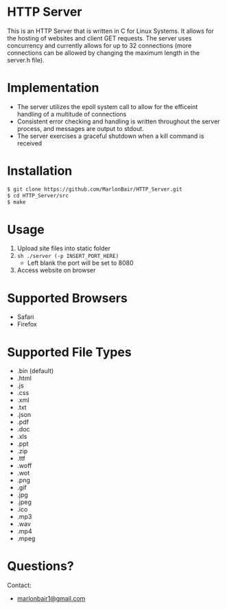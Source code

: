 # HTTP Server

This is an HTTP Server that is written in C for Linux Systems. It allows for the hosting of websites and client GET requests. The server uses concurrency and currently allows for up to 32 connections (more connections can be allowed by changing the maximum length in the server.h file).
 
# Implementation

* The server utilizes the epoll system call to allow for the efficeint handling of a multitude of connections
* Consistent error checking and handling is written throughout the server process, and messages are output to stdout.
* The server exercises a graceful shutdown when a kill command is received

# Installation

```sh
$ git clone https://github.com/MarlonBair/HTTP_Server.git
$ cd HTTP_Server/src
$ make
```
# Usage 

1. Upload site files into static folder
2. ```sh ./server (-p INSERT_PORT_HERE) ```
    * Left blank the port will be set to 8080
3. Access website on browser

# Supported Browsers

 * Safari
 * Firefox

# Supported File Types

* .bin (default)
* .html
* .js
* .css
* .xml
* .txt
* .json
* .pdf
* .doc
* .xls
* .ppt
* .zip
* .ttf
* .woff
* .wot
* .png
* .gif
* .jpg
* .jpeg
* .ico
* .mp3
* .wav
* .mp4
* .mpeg

# Questions?

Contact:
* marlonbair1@gmail.com
